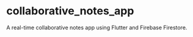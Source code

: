 # collaborative_notes_app
 A real-time collaborative notes app using Flutter and Firebase Firestore.
